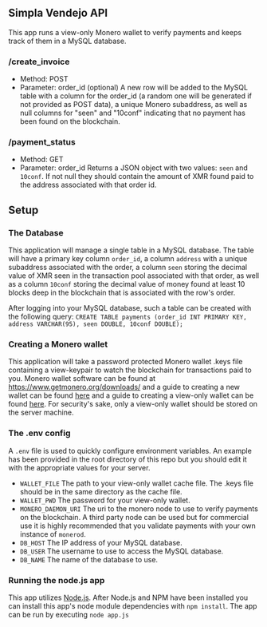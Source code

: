 ## Simpla Vendejo API
This app runs a view-only Monero wallet to verify payments and keeps track of them in a MySQL database.

### /create_invoice
* Method: POST
* Parameter: order_id (optional)
A new row will be added to the MySQL table with a column for the order_id (a random one will be generated if not provided as POST data), a unique Monero subaddress, as well as null columns for "seen" and "10conf" indicating that no payment has been found on the blockchain.

### /payment_status
* Method: GET
* Parameter: order_id
Returns a JSON object with two values: `seen` and `10conf`. If not null they should contain the amount of XMR found paid to the address associated with that order id.

## Setup

### The Database
This application will manage a single table in a MySQL database. The table will have a primary key column `order_id`, a column `address` with a unique subaddress associated with the order, a column `seen` storing the decimal value of XMR seen in the transaction pool associated with that order, as well as a column `10conf` storing the decimal value of money found at least 10 blocks deep in the blockchain that is associated with the row's order.

After logging into your MySQL database, such a table can be created with the following query: `CREATE TABLE payments (order_id INT PRIMARY KEY, address VARCHAR(95), seen DOUBLE, 10conf DOUBLE);`

### Creating a Monero wallet
This application will take a password protected Monero wallet .keys file containing a view-keypair to watch the blockchain for transactions paid to you.
Monero wallet software can be found at https://www.getmonero.org/downloads/ and a guide to creating a new wallet can be found [here](https://github.com/monero-ecosystem/monero-GUI-guide/blob/master/monero-GUI-guide.md#create-a-wallet) and a guide to creating a view-only wallet can be found [here](https://www.getmonero.org/resources/user-guides/view_only.html). For security's sake, only a view-only wallet should be stored on the server machine.

### The .env config
A `.env` file is used to quickly configure environment variables. An example has been provided in the root directory of this repo but you should edit it with the appropriate values for your server.
* `WALLET_FILE` The path to your view-only wallet cache file. The .keys file should be in the same directory as the cache file.
* `WALLET_PWD` The password for your view-only wallet.
* `MONERO_DAEMON_URI` The uri to the monero node to use to verify payments on the blockchain. A third party node can be used but for commercial use it is highly recommended that you validate payments with your own instance of `monerod`.
* `DB_HOST` The IP address of your MySQL database.
* `DB_USER` The username to use to access the MySQL database.
* `DB_NAME` The name of the database to use.

### Running the node.js app
This app utilizes [Node.js](https://nodejs.org/en/). After Node.js and NPM have been installed you can install this app's node module dependencies with `npm install`.
The app can be run by executing `node app.js`
